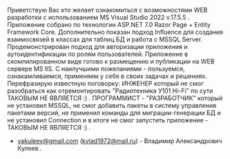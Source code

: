 Приветствую Вас кто желает ознакомиться с возможностями WEB разработки с использованием MS Visual Studio 2022 v.17.5.5 .
Приложение собрано по технологии ASP.NET 7.0 Razor Page + Entity Framework Core.
Дополнительно показан подход Influence для создания взаимосвязей в классах для таблиц БД  и работа с MSSQL Server.
Продемонстрирован подход для авторизации приложения и аутоидентификации по ролям пользователей.
Приложение в скомпилированном виде готово к размещению и публикации на WEB сервере MS IIS.
С наилучшими пожеланиями - пользуемся, ознакамливаемся, применяем у себя в своих задачах и решениях.
Перефразирую известную поговорку: ИНЖЕНЕР который не смог разобраться как отремонтировать "Радиотехника У101 Hi-Fi" по сути ТАКОВЫМ НЕ ЯВЛЯЕТСЯ :) .
ПРОГРАММИСТ - "РАЗРАБОТЧИК" который не установил MSSQL, не смог добавить пакеты в систему управления пакетами версий, не применил команды для миграции-генерации БД и не установил Connection и в итоге не смог запустить приложение - ТАКОВЫМ НЕ ЯВЛЯЕТСЯ :) .
- vakuleev@gmail.com  (kvlad1972@mail.ru) - Владимир Александрович Кулеев .
